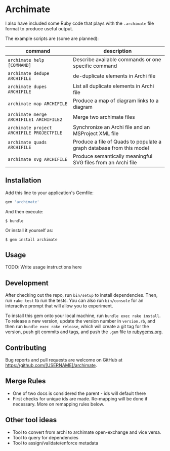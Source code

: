 # Archimate

I also have included some Ruby code that plays with the `.archimate` file format to produce useful output.

The example scripts are (some are planned):

command        | description
------------- | -----------
`archimate help [COMMAND]` | Describe available commands or one specific command
`archimate dedupe ARCHIFILE` | de-duplicate elements in Archi file
`archimate dupes ARCHIFILE`  | List all duplicate elements in Archi file
`archimate map ARCHIFILE` | Produce a map of diagram links to a diagram
`archimate merge ARCHIFILE1 ARCHIFILE2` | Merge two archimate files
`archimate project ARCHIFILE PROJECTFILE` | Synchronize an Archi file and an MSProject XML file
`archimate quads ARCHIFILE` | Produce a file of Quads to populate a graph database from this model
`archimate svg ARCHIFILE` | Produce semantically meaningful SVG files from an Archi file

## Installation

Add this line to your application's Gemfile:

```ruby
gem 'archimate'
```

And then execute:

    $ bundle

Or install it yourself as:

    $ gem install archimate

## Usage

TODO: Write usage instructions here

## Development

After checking out the repo, run `bin/setup` to install dependencies. Then, run `rake test` to run the tests. You can also run `bin/console` for an interactive prompt that will allow you to experiment.

To install this gem onto your local machine, run `bundle exec rake install`. To release a new version, update the version number in `version.rb`, and then run `bundle exec rake release`, which will create a git tag for the version, push git commits and tags, and push the `.gem` file to [rubygems.org](https://rubygems.org).

## Contributing

Bug reports and pull requests are welcome on GitHub at https://github.com/[USERNAME]/archimate.

## Merge Rules

* One of two docs is considered the parent - ids will default there
* First checks for unique ids are made. Re-mapping will be done if necessary. More on remapping rules below.

## Other tool ideas

* Tool to convert from archi to archimate open-exchange and vice versa.
* Tool to query for dependencies
* Tool to assign/validate/enforce metadata

